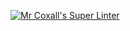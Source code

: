 [![Mr Coxall's Super Linter](https://github.com/ICS3U-Programming-VivianaH/Unit1-03-Python/workflows/Mr%20Coxall's%20Super%20Linter/badge.svg)](https://github.com/ICS3U-Programming-VivianaH/Unit1-03-Python/actions/)

